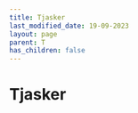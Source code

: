 ```yaml
---
title: Tjasker
last_modified_date: 19-09-2023
layout: page
parent: T
has_children: false
---
```


Tjasker
=======

